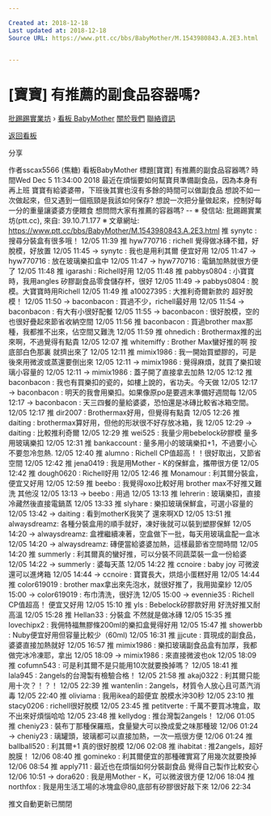 ```yaml
---

Created at: 2018-12-18
Last updated at: 2018-12-18
Source URL: https://www.ptt.cc/bbs/BabyMother/M.1543980843.A.2E3.html


---
```


# [寶寶] 有推薦的副食品容器嗎?


[批踢踢實業坊](https://www.ptt.cc/bbs/) › [看板 BabyMother](https://www.ptt.cc/bbs/BabyMother/index.html) [關於我們](https://www.ptt.cc/about.html) [聯絡資訊](https://www.ptt.cc/contact.html)

[返回看板](https://www.ptt.cc/bbs/BabyMother/index.html)

分享

作者sscax5566 (焦糖)
看板BabyMother
標題\[寶寶\] 有推薦的副食品容器嗎?
時間Wed Dec 5 11:34:00 2018
最近在煩惱要如何幫寶貝準備副食品，因為本身有再上班 寶寶有給婆婆帶，下班後其實也沒有多餘的時間可以做副食品 想說不如一次做起來，但又遇到一個瓶頸是我該如何保存? 想說一次把分量做起來，控制好每一分的重量讓婆婆方便餵食 想問問大家有推薦的容器嗎? -- ※ 發信站: 批踢踢實業坊(ptt.cc), 來自: 39.10.71.177 ※ 文章網址: <https://www.ptt.cc/bbs/BabyMother/M.1543980843.A.2E3.html>
推 synytc : 搜尋分裝盒有很多哦！ 12/05 11:39
推 hyw770716 : richell 覺得做冰磚不錯，好脫模，好放置 12/05 11:45
→ synytc : 我也是用利其爾 便宜好用 12/05 11:47
→ hyw770716 : 放在玻璃樂扣盒中 12/05 11:47
→ hyw770716 : 電鍋加熱就很方便了 12/05 11:48
推 igarashi : Richell好用 12/05 11:48
推 pabbys0804 : 小寶寶時，我用angles 矽膠副食品零食儲存杯，很好 12/05 11:49
→ pabbys0804 : 脫模。大寶寶時用Richell 12/05 11:49
推 a10027395 : 大推利奇爾新款的 超好脫模！ 12/05 11:50
→ baconbacon : 買過不少，richell最好用 12/05 11:54
→ baconbacon : 有大有小很好配餐 12/05 11:55
→ baconbacon : 很好脫模，空的也很好疊起來節省收納空間 12/05 11:56
推 baconbacon : 買過brother max那種，我都推不出來，佔空間又難洗 12/05 11:59
推 ohnedich : Brothermax推的出來啊，不過覺得有點貴 12/05 12:07
推 whitemiffy : Brother Max蠻好推的啊 按底部白色那裏 就擠出來了 12/05 12:11
推 mimix1986 : 我一開始買塑膠的，可是後來用微波或蒸還要倒出來 12/05 12:11
→ mimix1986 : 覺得麻煩，就買了樂扣玻璃小容量的 12/05 12:11
→ mimix1986 : 蓋子開了直接拿去加熱 12/05 12:12
推 baconbacon : 我也有買樂扣的瓷的，如樓上說的，省功夫。今天做 12/05 12:17
→ baconbacon : 明天的我會用樂扣。如果像原po是要週末準備好週間每 12/05 12:17
→ baconbacon : 天三四餐的量給婆婆，恐怕還是冰磚比較省冰箱空間。 12/05 12:17
推 dir2007 : Brothermax好用，但覺得有點貴 12/05 12:26
推 daiting : brothermax算好用，但他的形狀很不好存放冰箱，我 12/05 12:29
→ daiting : 比較推利奇爾 12/05 12:29
推 wei525 : 我量少用bebelock矽膠模 量多用玻璃樂扣 12/05 12:31
推 bankaccount : 量多用小的玻璃樂扣+1，不過要小心不要忽冷忽熱. 12/05 12:40
推 alumno : Richell CP值超高！！很好取出，又節省空間 12/05 12:42
推 jena0419 : 我是用Mother - K的保鮮盒，攜帶很方便 12/05 12:42
推 dough0620 : Richell好用 12/05 12:46
推 Monamour : 利其爾分裝盒，便宜又好用 12/05 12:59
推 beebo : 我覺得oxo比較好用 brother max不好推又難洗 其他沒 12/05 13:13
→ beebo : 用過 12/05 13:13
推 lehrerin : 玻璃樂扣，直接冷藏然後直接電鍋蒸 12/05 13:33
推 slyhare : 樂扣玻璃保鮮盒，可選小容量的 12/05 13:42
→ daiting : 看到motherK我笑了 還來啊XD 12/05 13:51
推 alwaysdreamz: 各種分裝盒用的順手就好，凍好後就可以裝到塑膠保鮮 12/05 14:20
→ alwaysdreamz: 盒裡繼續凍著，空盒做下一批，每天用玻璃盒配一盒冰 12/05 14:20
→ alwaysdreamz: 磚便當給婆婆加熱，這樣最節省空間時間 12/05 14:20
推 summerly : 利其爾真的蠻好推，可以分裝不同蔬菜裝一盒一份給婆 12/05 14:22
→ summerly : 婆每天蒸 12/05 14:22
推 ccnoire : baby joy 可微波還可以進烤箱 12/05 14:44
→ ccnoire : 寶寶長大，烘焙小蛋糕好用 12/05 14:44
推 color619019 : brother max拿出來先泡水，就很好推了，我用拋棄紗 12/05 15:00
→ color619019 : 布巾清洗，很好洗 12/05 15:00
→ evennie35 : Richell CP值超高！ 便宜又好用 12/05 15:10
推 yls : Bebelock矽膠款好用 好洗好推又耐高溫 12/05 15:28
推 Hellan33 : 分裝盒 不然就是做冰磚 12/05 15:35
推 lovechipx2 : 我佣特福無膠條200ml的樂扣盒覺得好用 12/05 15:47
推 showerbb : Nuby便宜好用但容量比較少（60ml) 12/05 16:31
推 jjjcute : 買現成的副食品，婆婆直接加熱就好 12/05 16:57
推 mimix1986 : 樂扣玻璃副食品盒有加厚，我都做完冰冷凍耶，拿出 12/05 18:09
→ mimix1986 : 來直接微波也ok 12/05 18:09
推 cofumn543 : 可是利其爾不是只能用10次就要換掉嗎？ 12/05 18:41
推 lala945 : 2angels的台灣製有檢驗合格！ 12/05 21:58
推 akaj0322 : 利其爾只能用十次？！？！ 12/05 22:39
推 wantenlin : 2angels，材質令人放心且可蒸汽消毒 12/05 22:40
推 oliviama : 我用ikea的超便宜 脫模水沖30秒 12/05 23:10
推 stacy0206 : richell很好脫模 12/05 23:45
推 petitverte : 千萬不要買冰塊盒，取不出來好煩惱哈哈 12/05 23:48
推 kellydog : 推台灣製2angels！ 12/06 01:05
推 cheniy23 : 裝布丁那種保羅瓶，食量變大可以換成愛之味那種玻 12/06 01:24
→ cheniy23 : 璃罐頭，玻璃都可以直接加熱，一次一瓶很方便 12/06 01:24
推 ballball520 : 利其爾+1 真的很好脫模 12/06 02:08
推 ihabitat : 推2angels，超好脫膜！ 12/06 08:40
推 gomineko : 利其爾便宜的那種確實寫了用幾次就要換掉 12/06 08:54
推 apply711 : 最近也在煩惱如何分裝副食品 覺得自己製作比較安心 12/06 10:51
→ dora620 : 我是用Mother - K，可以微波很方便 12/06 18:04
推 northfox : 我是用生活工場的冰塊盒@80,底部有矽膠很好敲下來 12/06 22:34

推文自動更新已關閉

